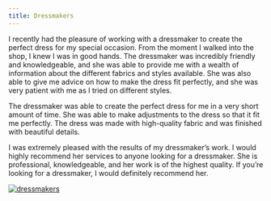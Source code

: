 ```yaml
---
title: Dressmakers
---
```


I recently had the pleasure of working with a dressmaker to create the perfect dress for my special occasion. From the moment I walked into the shop, I knew I was in good hands. The dressmaker was incredibly friendly and knowledgeable, and she was able to provide me with a wealth of information about the different fabrics and styles available. She was also able to give me advice on how to make the dress fit perfectly, and she was very patient with me as I tried on different styles.

The dressmaker was able to create the perfect dress for me in a very short amount of time. She was able to make adjustments to the dress so that it fit me perfectly. The dress was made with high-quality fabric and was finished with beautiful details.

I was extremely pleased with the results of my dressmaker’s work. I would highly recommend her services to anyone looking for a dressmaker. She is professional, knowledgeable, and her work is of the highest quality. If you’re looking for a dressmaker, I would definitely recommend her.

[![dressmakers](<https://dabuttonfactory.com/button.png?t=CHECK+SERVICE&f=Noto+Sans-Bold&ts=26&tc=fff&hp=45&vp=20&c=11&bgt=unicolored&bgc=4bd42f>)](<https://londonexpertfinder.com/link>)